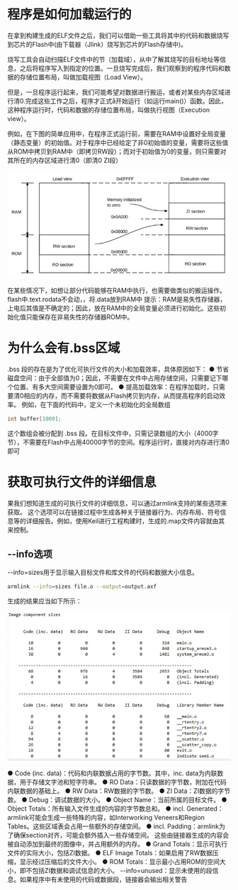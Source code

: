# 程序是如何加载运行的
在拿到构建生成的ELF文件之后，我们可以借助一些工具将其中的代码和数据烧写到芯片的Flash中(由下载器（Jlink）烧写到芯片的Flash存储中)。

烧写工具会自动扫描ELF文件中的节（加载域），从中了解其烧写的目标地址等信息，之后将程序写入到指定的位置。一旦烧写完成后，我们观察到的程序代码和数据的存储位置布局，叫做加载视图（Load View）。

但是，一旦程序运行起来，我们可能希望对数据进行搬运，或者对某些内存区域进行清0.完成这些工作之后，程序才正式å开始运行（如运行main()）函数。因此，这种程序运行时，代码和数据的存储位置布局，叫做执行视图（Execution view）。

例如，在下图的简单应用中，在程序正式运行前，需要在RAM中设置好全局变量（静态变量）的初始值。对于程序中已经给定了非0初始值的变量，需要将这些值从ROM中拷贝到RAM中（即拷贝RW段）；而对于初始值为0的变量，则只需要对其所在的内存区域进行清0（即清0 ZI段）

![示例图](image.png)

在某些情况下，如想让部分代码能够在RAM中执行，也需要做类似的搬运操作。
flash中.text.rodata不会动，，将.data放到RAM中
提示：RAM是易失性存储器，上电后其值是不确定的；因此，放在RAM中的全局变量必须进行初始化。这些初始化值只能保存在非易失性的存储器ROM中。

# 为什么会有.bss区域
.bss 段的存在是为了优化可执行文件的大小和加载效率，具体原因如下：
● 节省磁盘空间：由于全部值为0；因此，不需要在文件中占用存储空间，只需要记下哪个位置、有多大空间需要设置为0即可。
● 提高加载效率：在程序加载时，只需要清0相应的内存，而不需要将数据从Flash拷贝到内存，从而提高程序的启动效率。
例如，在下面的代码中，定义一个未初始化的全局数组
```c
int buffer[1000];
```
这个数组会被分配到 .bss 段。在目标文件中，只需记录数组的大小（4000字节），不需要在Flash中占用40000字节的空间。程序运行时，直接对内存进行清0即可

# 获取可执行文件的详细信息
果我们想知道生成的可执行文件的详细信息，可以通过armlink支持的某些选项来获取。
这个选项可以在链接过程中生成各种关于链接器行为、内存布局、符号信息等的详细报告。例如，使用Keil进行工程构建时，生成的.map文件内容就由其来控制。

## --info选项
--info=sizes用于显示输入目标文件和库文件的代码和数据大小信息。
```bash
armlink --info=sizes file.o --output=output.axf
```

生成的结果应当如下所示：

![alt text](image-1.png)

● Code (inc. data)：代码和内联数据占用的字节数。其中，inc. data为内联数据，用于存储文字池和短字符串。
● RO Data：只读数据的字节数，附加在代码内联数据的基础上。
● RW Data：RW数据的字节数。
● ZI Data：ZI数据的字节数。
● Debug：调试数据的大小。
● Object Name：当前所属的目标文件。
● Object Totals：所有输入文件生成的内容的字节数总和。
● incl. Generated：armlink可能会生成一些特殊的内容，如Interworking Veneers和Region Tables。这些区域表会占用一些额外的存储空间。
● incl. Padding：armlink为了确保section对齐，可能会额外插入一些存储空间。
这些由链接器生成的内容会被自动添加到最终的图像中，并占用额外的内存。
● Grand Totals：显示可执行文件的实际大小，包括ZI数据。
● ELF Image Totals：如果启用了RW数据压缩，显示经过压缩后的文件大小。
● ROM Totals：显示最小占用ROM的空间大小，即不包括ZI数据和调试信息的大小。
--info=unused：显示未使用的段信息。如果程序中有未使用的代码或数据段，链接器会输出相关警告